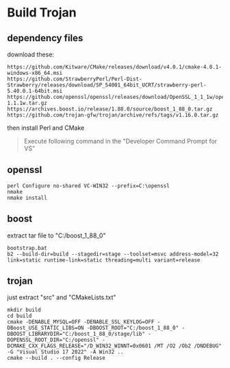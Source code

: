 # Build Trojan

## dependency files

download these:

```text
https://github.com/Kitware/CMake/releases/download/v4.0.1/cmake-4.0.1-windows-x86_64.msi
https://github.com/StrawberryPerl/Perl-Dist-Strawberry/releases/download/SP_54001_64bit_UCRT/strawberry-perl-5.40.0.1-64bit.msi
https://github.com/openssl/openssl/releases/download/OpenSSL_1_1_1w/openssl-1.1.1w.tar.gz
https://archives.boost.io/release/1.88.0/source/boost_1_88_0.tar.gz
https://github.com/trojan-gfw/trojan/archive/refs/tags/v1.16.0.tar.gz
```
then install Perl and CMake

> Execute following command in the "Developer Command Prompt for VS"

## openssl
```shell
perl Configure no-shared VC-WIN32 --prefix=C:\openssl
nmake
nmake install
```

## boost

extract tar file to "C:/boost_1_88_0"

```shell
bootstrap.bat
b2 --build-dir=build --stagedir=stage --toolset=msvc address-model=32 link=static runtime-link=static threading=multi variant=release
```

## trojan

just extract "src" and "CMakeLists.txt"

```shell
mkdir build
cd build
cmake -DENABLE_MYSQL=OFF -DENABLE_SSL_KEYLOG=OFF -DBoost_USE_STATIC_LIBS=ON -DBOOST_ROOT="C:/boost_1_88_0" -DBOOST_LIBRARYDIR="C:/boost_1_88_0/stage/lib" -DOPENSSL_ROOT_DIR="C:/openssl" -DCMAKE_CXX_FLAGS_RELEASE="/D_WIN32_WINNT=0x0601 /MT /O2 /Ob2 /DNDEBUG" -G "Visual Studio 17 2022" -A Win32 ..
cmake --build . --config Release
```
